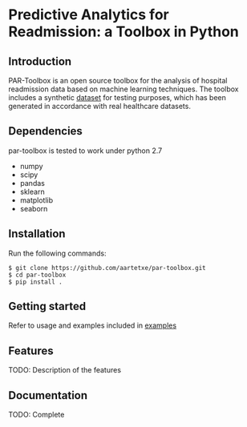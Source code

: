 Predictive Analytics for Readmission: a Toolbox in Python
=========================================================

Introduction
------------
PAR-Toolbox is an open source toolbox for the analysis of hospital readmission data based on machine learning techniques.
The toolbox includes a synthetic [dataset](/data) for testing purposes, which has been generated in accordance with real healthcare datasets.

Dependencies
------------

par-toolbox is tested to work under python 2.7

* numpy
* scipy
* pandas
* sklearn
* matplotlib
* seaborn

Installation
------------

Run the following commands:

    $ git clone https://github.com/aartetxe/par-toolbox.git
    $ cd par-toolbox
    $ pip install .

Getting started
---------------
Refer to usage and examples included in [examples](/examples)

Features
--------
TODO: Description of the features

Documentation
-------------

TODO: Complete
